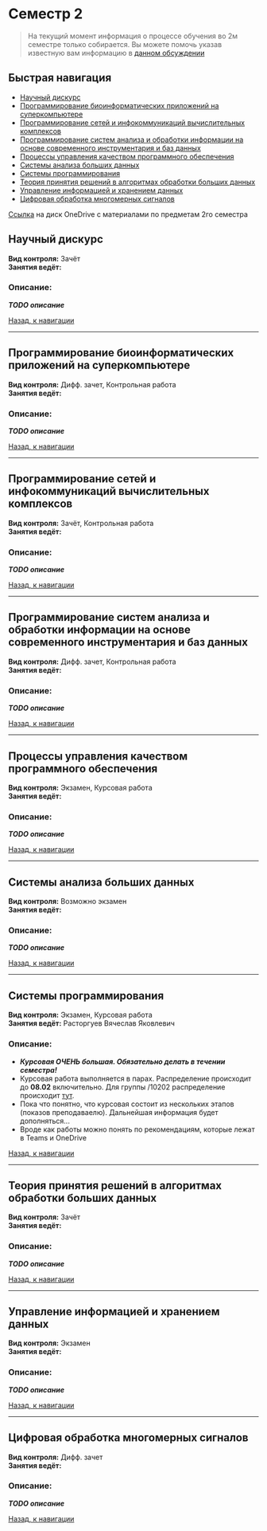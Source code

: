 # Семестр 2

> На текущий момент информация о процессе обучения во 2м семестре только собирается. Вы можете помочь указав известную вам информацию в [данном обсуждении](https://github.com/Tka4uk-Andrei/semesters_description/issues/1)

## Быстрая навигация

- [Научный дискурс][1]
- [Программирование биоинформатических приложений на суперкомпьютере][2]
- [Программирование сетей и инфокоммуникаций вычислительных комплексов][3]
- [Программирование систем анализа и обработки информации на основе современного инструментария и баз данных][4]
- [Процессы управления качеством программного обеспечения][5]
- [Системы анализа больших данных][6]
- [Системы программирования][7]
- [Теория принятия решений в алгоритмах обработки больших данных][8]
- [Управление информацией и хранением данных][9]
- [Цифровая обработка многомерных сигналов][10]

[1]: #научный-дискурс
[2]: #программирование-биоинформатических-приложений-на-суперкомпьютере
[3]: #программирование-сетей-и-инфокоммуникаций-вычислительных-комплексов
[4]: #программирование-систем-анализа-и-обработки-информации-на-основе-современного-инструментария-и-баз-данных
[5]: #процессы-управления-качеством-программного-обеспечения
[6]: #системы-анализа-больших-данных
[7]: #системы-программирования
[8]: #теория-принятия-решений-в-алгоритмах-обработки-больших-данных]
[9]: #управление-информацией-и-хранением-данных
[10]: #цифровая-обработка-многомерных-сигналов

[Ссылка](https://1drv.ms/u/s!AlIKVg2kjknYmdZUUOtpgYgYbUQh6Q?e=62YFa3) на диск OneDrive с материалами по предметам 2го семестра

## Научный дискурс

__Вид контроля:__ Зачёт  
__Занятия ведёт:__

### Описание:
__*TODO описание*__

[Назад, к навигации](#Быстрая-навигация)

---

## Программирование биоинформатических приложений на суперкомпьютере

__Вид контроля:__ Дифф. зачет, Контрольная работа  
__Занятия ведёт:__

### Описание:
__*TODO описание*__

[Назад, к навигации](#Быстрая-навигация)

---

## Программирование сетей и инфокоммуникаций вычислительных комплексов

__Вид контроля:__ Зачёт, Контрольная работа  
__Занятия ведёт:__

### Описание:
__*TODO описание*__

[Назад, к навигации](#Быстрая-навигация)

---

## Программирование систем анализа и обработки информации на основе современного инструментария и баз данных

__Вид контроля:__ Дифф. зачет, Контрольная работа  
__Занятия ведёт:__

### Описание:
__*TODO описание*__

[Назад, к навигации](#Быстрая-навигация)

---

## Процессы управления качеством программного обеспечения

__Вид контроля:__ Экзамен, Курсовая работа  
__Занятия ведёт:__

### Описание:
__*TODO описание*__

[Назад, к навигации](#Быстрая-навигация)

---

## Системы анализа больших данных

__Вид контроля:__ Возможно экзамен  
__Занятия ведёт:__

### Описание:
__*TODO описание*__

[Назад, к навигации](#Быстрая-навигация)

---

## Системы программирования

__Вид контроля:__ Экзамен, Курсовая работа  
__Занятия ведёт:__ Расторгуев Вячеслав Яковлевич

### Описание:
- ***Курсовая ОЧЕНЬ большая. Обязательно делать в течении семестра!***
- Курсовая работа выполняется в парах. Распределение происходит до **08.02** включительно. Для группы /10202 распределение происходит [тут](https://1drv.ms/x/s!AlIKVg2kjknYmeMTlFERywjbogWyDw?e=vEi04s).
- Пока что понятно, что курсовая состоит из нескольких этапов (показов преподаваелю). Дальнейшая информация будет дополняться...
- Вроде как работы можно понять по рекомендациям, которые лежат в Teams и OneDrive

[Назад, к навигации](#Быстрая-навигация)

---

## Теория принятия решений в алгоритмах обработки больших данных

__Вид контроля:__ Зачёт  
__Занятия ведёт:__

### Описание:
__*TODO описание*__

[Назад, к навигации](#Быстрая-навигация)

---

## Управление информацией и хранением данных

__Вид контроля:__ Экзамен  
__Занятия ведёт:__

### Описание:
__*TODO описание*__

[Назад, к навигации](#Быстрая-навигация)

---

## Цифровая обработка многомерных сигналов

__Вид контроля:__ Дифф. зачет  
__Занятия ведёт:__

### Описание:
__*TODO описание*__

[Назад, к навигации](#Быстрая-навигация)
